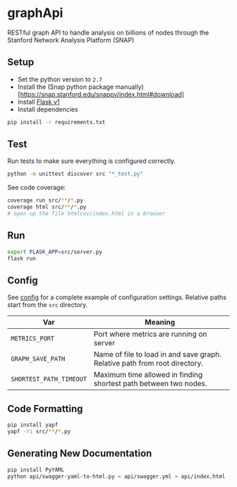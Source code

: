 # graphApi
RESTful graph API to handle analysis on billions of nodes through the Stanford Network Analysis Platform (SNAP)


## Setup

- Set the python version to `2.7`
- Install the (Snap python package manually)[https://snap.stanford.edu/snappy/index.html#download]
- Install [Flask v1](http://flask.pocoo.org/docs/1.0/installation/)
- Install dependencies
```sh
pip install -r requirements.txt
```

## Test

Run tests to make sure everything is configured correctly.
```sh
python -m unittest discover src "*_test.py"
```

See code coverage:
```sh
coverage run src/**/*.py
coverage html src/**/*.py
# open up the file htmlcov/index.html in a browser
```

## Run

```sh
export FLASK_APP=src/server.py
flask run
```

## Config

See [config](config.cfg) for a complete example of configuration settings. Relative paths start from the `src` directory.

Var | Meaning
--- | --- |
`METRICS_PORT` | Port where metrics are running on server
`GRAPH_SAVE_PATH`  | Name of file to load in and save graph. Relative path from root directory.
`SHORTEST_PATH_TIMEOUT` | Maximum time allowed in finding shortest path between two nodes.
## Code Formatting

```sh
pip install yapf
yapf -ri src/**/*.py
```

## Generating New Documentation

```sh
pip install PyYAML
python api/swagger-yaml-to-html.py < api/swagger.yml > api/index.html
```


